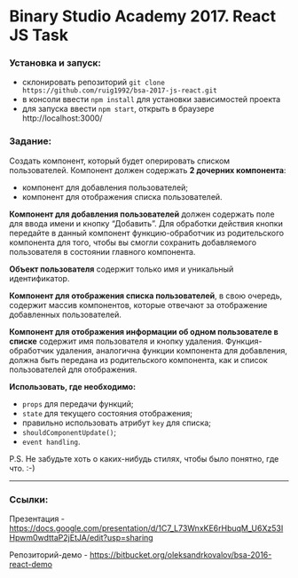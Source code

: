 Binary Studio Academy 2017. React JS Task
====

### Установка и запуск:

  - склонировать репозиторий `git clone https://github.com/ruig1992/bsa-2017-js-react.git`
  - в консоли ввести `npm install` для установки зависимостей проекта
  - для запуска ввести `npm start`, открыть в браузере http://localhost:3000/

### Задание:

Создать компонент, который будет оперировать списком пользователей. Компонент должен содержать **2 дочерних компонента**:
  - компонент для добавления пользователей;
  - компонент для отображения списка пользователей.

**Компонент для добавления пользователей** должен содержать поле для ввода имени и кнопку “Добавить”. Для обработки действия кнопки передайте в данный компонент функцию-обработчик из родительского компонента для того, чтобы вы смогли сохранить добавляемого пользователя в состоянии главного компонента.

**Объект пользователя** содержит только имя и уникальный идентификатор.

**Компонент для отображения списка пользователей**, в свою очередь, содержит массив компонентов, которые отвечают за отображение добавленных пользователей.

**Компонент для отображения информации об одном пользователе в списке** содержит имя пользователя и кнопку удаления. Функция-обработчик удаления, аналогична функции компонента для добавления, должна быть передана из родительского компонента, как и список пользователей для отображения.

**Использовать, где необходимо:**
  - `props` для передачи функций;
  - `state` для текущего состояния отображения;
  - правильно использовать атрибут `key` для списка;
  - `shouldComponentUpdate()`;
  - `event handling`.

P.S. Не забудьте хоть о каких-нибудь стилях, чтобы было понятно, где что. :-)

***

### Ссылки:

Презентация - https://docs.google.com/presentation/d/1C7_L73WnxKE6rHbuqM_U6Xz53IHpwm0wdttaP2jEtJA/edit?usp=sharing

Репозиторий-демо - https://bitbucket.org/oleksandrkovalov/bsa-2016-react-demo
